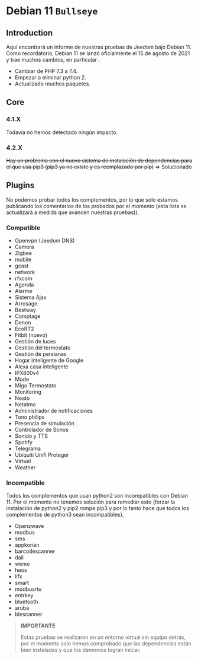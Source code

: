 # Debian 11 `Bullseye`

## Introduction

Aquí encontrará un informe de nuestras pruebas de Jeedom bajo Debian 11. Como recordatorio, Debian 11 se lanzó oficialmente el 15 de agosto de 2021 y trae muchos cambios, en particular :

- Cambiar de PHP 7.3 a 7.4.
- Empezar a eliminar python 2.
- Actualizado muchos paquetes.

## Core

### 4.1.X

Todavía no hemos detectado ningún impacto.

### 4.2.X

~~Hay un problema con el nuevo sistema de instalación de dependencias para el que usa pip3 (pip3 ya no existe y es reemplazado por pip)~~ => Solucionado

## Plugins

No podemos probar todos los complementos, por lo que solo estamos publicando los comentarios de los probados por el momento (esta lista se actualizará a medida que avancen nuestras pruebas)).

### Compatible

- Openvpn (Jeedom DNS)
- Camera
- Zigbee
- mobile
- gcast
- network
- rfxcom
- Agenda
- Alarme
- Sistema Ajax
- Arrosage
- Bestway
- Comptage
- Denon
- EcoRT2
- Fitbit (nuevo)
- Gestión de luces
- Gestión del termostato
- Gestión de persianas
- Hogar inteligente de Google
- Alexa casa inteligente
- IPX800v4
- Mode
- Migo Termostato
- Monitoring
- Neato
- Netatmo
- Administrador de notificaciones
- Tono philips
- Presencia de simulación
- Controlador de Sonos
- Sonido y TTS
- Spotify
- Telegrama
- Ubiquiti Unifi Proteger
- Virtuel
- Weather


### Incompatible

Todos los complementos que usan python2 son incompatibles con Debian 11. Por el momento no tenemos solución para remediar esto (forzar la instalación de python2 y pip2 rompe pip3 y por lo tanto hace que todos los complementos de python3 sean incompatibles).

- Openzwave
- modbus
- sms
- appkorian
- barcodescanner
- dali
- wemo
- heos
- lifx
- smart
- modbusrtu
- entrkey
- bluetooth
- aruba
- blescanner


> **IMPORTANTE**
>
> Estas pruebas se realizaron en un entorno virtual sin equipo detrás, por el momento solo hemos comprobado que las dependencias están bien instaladas y que los demonios logran iniciar.
